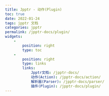 ```yaml
---
title: Jpptr - 动作(Plugin)
toc: true
date: 2022-01-24
tags: jpptr 文档
categories: jpptr
permalink: /jpptr-docs/plugin/
widgets:
    -
        position: right
        type: toc
    -
        position: right
        type: links
        links:
            Jpptr文档: /jpptr-docs/
            动作(Action): /jpptr-docs/action/
            解析器(Parser): /jpptr-docs/parser/
            插件(Plugin): /jpptr-docs/plugin/
---
```

